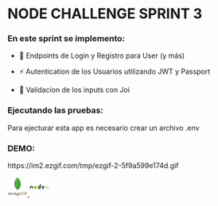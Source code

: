 <h1>NODE CHALLENGE SPRINT 3</h1>
<h3>En este sprint se implemento:</h3>

- 👯 Endpoints de Login y Registro para User (y más)

- ⚡ Autentication de los Usuarios utilizando JWT y Passport    

- 🔭 Validacion de los inputs con Joi

<h3>Ejecutando las pruebas:</h3>
Para ejecturar esta app es necesario crear un archivo .env

<h3>DEMO:</h3>
https://im2.ezgif.com/tmp/ezgif-2-5f9a599e174d.gif

<br/>
<p align="left"> <a href="https://www.mongodb.com/" target="_blank"> <img src="https://raw.githubusercontent.com/devicons/devicon/master/icons/mongodb/mongodb-original-wordmark.svg" alt="mongodb" width="40" height="40"/> </a> <a href="https://nodejs.org" target="_blank"> <img src="https://raw.githubusercontent.com/devicons/devicon/master/icons/nodejs/nodejs-original-wordmark.svg" alt="nodejs" width="40" height="40"/> </a> </p>
